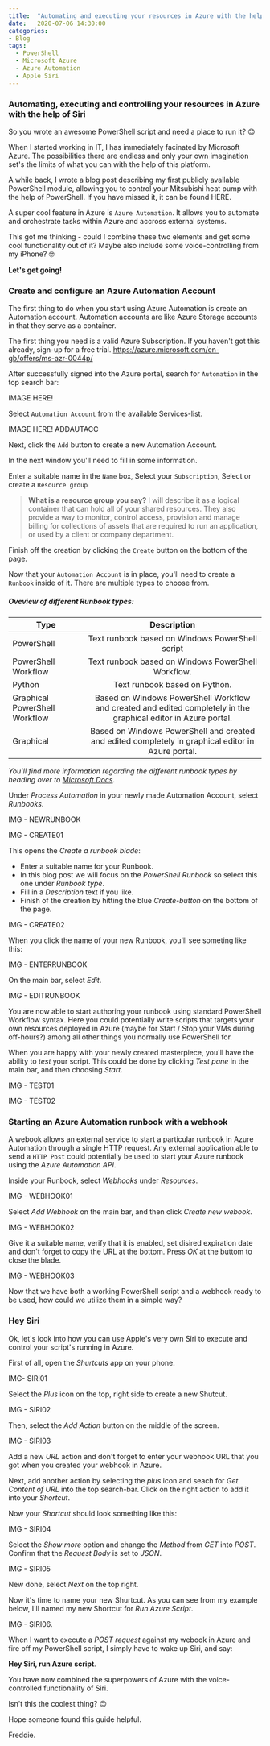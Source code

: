 ```yaml
---
title:  "Automating and executing your resources in Azure with the help of Siri"
date:   2020-07-06 14:30:00
categories: 
- Blog
tags:
  - PowerShell
  - Microsoft Azure
  - Azure Automation
  - Apple Siri
---
```


### Automating, executing and controlling your resources in Azure with the help of Siri

So you wrote an awesome PowerShell script and need a place to run it? :blush:

When I started working in IT, I has immediately facinated by Microsoft Azure.
The possibilities there are endless and only your own imagination set's the limits of what you can with the help of this platform.


A while back, I wrote a blog post describing my first publicly available PowerShell module, allowing you to control your Mitsubishi heat pump with the help of PowerShell.
If you have missed it, it can be found HERE.

A super cool feature in Azure is ````Azure Automation````. It allows you to automate and orchestrate tasks within Azure and accross external systems.

This got me thinking - could I combine these two elements and get some cool functionality out of it? Maybe also include some voice-controlling from my iPhone? :nerd_face:

**Let's get going!**

### Create and configure an Azure Automation Account

The first thing to do when you start using Azure Automation is create an Automation account. Automation accounts are like Azure Storage accounts in that they serve as a container.

The first thing you need is a valid Azure Subscription. If you haven't got this already, sign-up for a free trial. https://azure.microsoft.com/en-gb/offers/ms-azr-0044p/

After successfully signed into the Azure portal, search for ````Automation```` in the top search bar:

IMAGE HERE!

Select ````Automation Account```` from the available Services-list.

IMAGE HERE!
ADDAUTACC

Next, click the ```Add``` button to create a new Automation Account.

In the next window you'll need to fill in some information.

Enter a suitable name in the ````Name```` box,
Select your ````Subscription````,
Select or create a ````Resource group````

>**What is a resource group you say?** I will describe it as a logical container that can hold all of your shared resources.
>They also provide a way to monitor, control access, provision and manage billing for collections of assets that are required to run an application, or used by a client or company department.



Finish off the creation by clicking the ````Create```` button on the bottom of the page.

Now that your ````Automation Account```` is in place, you'll need to create a ````Runbook```` inside of it.
There are multiple types to choose from. 

##### **Oveview of different Runbook types:**

| Type        | Description| 
| ------------- |:-------------:|
|PowerShell|Text runbook based on Windows PowerShell script|
|PowerShell Workflow|Text runbook based on Windows PowerShell Workflow.|
|Python|Text runbook based on Python.|
|Graphical PowerShell Workflow | Based on Windows PowerShell Workflow and created and edited completely in the graphical editor in Azure portal.|
|Graphical|Based on Windows PowerShell and created and edited completely in graphical editor in Azure portal.|

*You'll find more information regarding the different runbook types by heading over to [Microsoft Docs](https://docs.microsoft.com/en-us/azure/automation/automation-runbook-types).*


Under *Process Automation* in your newly made Automation Account, select *Runbooks*.

IMG - NEWRUNBOOK

IMG - CREATE01

This opens the  *Create a runbook blade*:

* Enter a suitable name for your Runbook.
* In this blog post we will focus on the *PowerShell Runbook* so select this one  under *Runbook type*.
* Fill in a *Description* text if you like.
* Finish of the creation by hitting the blue *Create-button* on the bottom of the page.

IMG - CREATE02

When you click the name of your new Runbook, you'll see someting like this:


IMG - ENTERRUNBOOK

On the main bar, select *Edit*.

IMG - EDITRUNBOOK

You are now able to start authoring your runbook using standard PowerShell Workflow syntax.
Here you could potentially write scripts that targets your own resources deployed in Azure (maybe for Start / Stop your VMs during off-hours?) among all other things you normally use PowerShell for. 

When you are happy with your newly created masterpiece, you'll have the ability to *test* your script.
This could be done by clicking *Test pane* in the main bar, and then choosing *Start*.

IMG - TEST01

IMG - TEST02



### Starting an Azure Automation runbook with a webhook

A webook allows an external service to start a particular runbook in Azure Automation through a single HTTP request.
Any external application able to send a ````HTTP Post```` could potentially be used to start your Azure runbook using the *Azure Automation API*. 

Inside your Runbook, select *Webhooks* under *Resources*.

 IMG - WEBHOOK01

Select *Add Webhook* on the main bar, and then click *Create new webook*.

IMG - WEBHOOK02

Give it a suitable name, verify that it is enabled, set disired expiration date and don't forget to copy the URL at the bottom. Press *OK* at the buttom to close the blade.

IMG - WEBHOOK03

Now that we have both a working PowerShell script and a webhook ready to be used, how could we utilize them in a simple way?

### Hey Siri

Ok, let's look into how you can use Apple's very own Siri to execute and control your script's running in Azure.

First of all, open the *Shurtcuts* app on your phone.

IMG- SIRI01

Select the *Plus* icon on the top, right side to create a new Shutcut.

IMG - SIRI02

Then, select the *Add Action* button on the middle of the screen.

IMG - SIRI03

Add a new *URL* action and don't forget to enter your webhook URL that you got when you created your webhook in Azure.

Next, add another action by selecting the *plus* icon and seach for *Get Content of URL* into the top search-bar. Click on the right action to add it into your *Shortcut*.

Now your *Shortcut* should look something like this:

IMG - SIRI04

Select the *Show more* option and change the *Method* from *GET* into *POST*. Confirm that the *Request Body* is set to *JSON*.

IMG - SIRI05

New done, select *Next* on the top right.

Now it's time to name your new Shurtcut. As you can see from my example below, I'll named my new Shortcut for *Run Azure Script*.

IMG - SIRI06.

When I want to execute a *POST request* against my webook in Azure and fire off my PowerShell script, I simply have to wake up Siri, and say: 

**Hey Siri, run Azure script**.

You have now combined the superpowers of Azure with the voice-controlled functionality of Siri.

Isn't this the coolest thing? :blush:

Hope someone found this guide helpful.

Freddie.